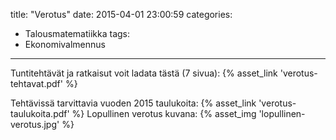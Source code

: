 title: "Verotus"
date: 2015-04-01 23:00:59
categories:
- Talousmatematiikka
tags:
- Ekonomivalmennus
---

Tuntitehtävät ja ratkaisut voit ladata tästä (7 sivua): {% asset_link 'verotus-tehtavat.pdf' %}

Tehtävissä tarvittavia vuoden 2015 taulukoita: {% asset_link 'verotus-taulukoita.pdf' %}
Lopullinen verotus kuvana: {% asset_img 'lopullinen-verotus.jpg' %}
